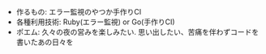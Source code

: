 - 作るもの: エラー監視のやつか手作りCI
- 各種利用技術: Ruby(エラー監視) or Go(手作りCI)
- ポエム: 久々の夜の営みを楽しみたい. 思い出したい、苦痛を伴わずコードを書いたあの日々を
